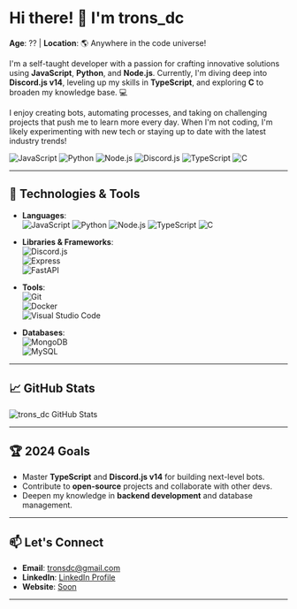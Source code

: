 # Hi there! 👋 I'm trons_dc

**Age**: ?? | **Location**: 🌎 Anywhere in the code universe!

I'm a self-taught developer with a passion for crafting innovative solutions using **JavaScript**, **Python**, and **Node.js**. Currently, I'm diving deep into **Discord.js v14**, leveling up my skills in **TypeScript**, and exploring **C** to broaden my knowledge base. 💻

I enjoy creating bots, automating processes, and taking on challenging projects that push me to learn more every day. When I'm not coding, I'm likely experimenting with new tech or staying up to date with the latest industry trends!

![JavaScript](https://img.shields.io/badge/-JavaScript-F7DF1E?logo=javascript&logoColor=black&style=flat-square)
![Python](https://img.shields.io/badge/-Python-3776AB?logo=python&logoColor=white&style=flat-square)
![Node.js](https://img.shields.io/badge/-Node.js-339933?logo=nodedotjs&logoColor=white&style=flat-square)
![Discord.js](https://img.shields.io/badge/-Discord.js-5865F2?logo=discord&logoColor=white&style=flat-square)
![TypeScript](https://img.shields.io/badge/-TypeScript-007ACC?logo=typescript&logoColor=white&style=flat-square)
![C](https://img.shields.io/badge/-C-A8B9CC?logo=c&logoColor=white&style=flat-square)

---

## 🔧 Technologies & Tools
- **Languages**:  
  ![JavaScript](https://img.shields.io/badge/-JavaScript-F7DF1E?logo=javascript&logoColor=black&style=flat-square)
  ![Python](https://img.shields.io/badge/-Python-3776AB?logo=python&logoColor=white&style=flat-square)
  ![Node.js](https://img.shields.io/badge/-Node.js-339933?logo=nodedotjs&logoColor=white&style=flat-square)
  ![TypeScript](https://img.shields.io/badge/-TypeScript-007ACC?logo=typescript&logoColor=white&style=flat-square)
  ![C](https://img.shields.io/badge/-C-A8B9CC?logo=c&logoColor=white&style=flat-square)

- **Libraries & Frameworks**:  
  ![Discord.js](https://img.shields.io/badge/-Discord.js-5865F2?logo=discord&logoColor=white&style=flat-square)  
  ![Express](https://img.shields.io/badge/-Express-000000?logo=express&logoColor=white&style=flat-square)  
  ![FastAPI](https://img.shields.io/badge/-FastAPI-009688?logo=fastapi&logoColor=white&style=flat-square)

- **Tools**:  
  ![Git](https://img.shields.io/badge/-Git-F05032?logo=git&logoColor=white&style=flat-square)  
  ![Docker](https://img.shields.io/badge/-Docker-2496ED?logo=docker&logoColor=white&style=flat-square)  
  ![Visual Studio Code](https://img.shields.io/badge/-VS%20Code-007ACC?logo=visualstudiocode&logoColor=white&style=flat-square)

- **Databases**:  
  ![MongoDB](https://img.shields.io/badge/-MongoDB-47A248?logo=mongodb&logoColor=white&style=flat-square)  
  ![MySQL](https://img.shields.io/badge/-MySQL-4479A1?logo=mysql&logoColor=white&style=flat-square)

---

## 📈 GitHub Stats

![trons_dc GitHub Stats](https://github-readme-stats.vercel.app/api?username=tronsdc&show_icons=true&theme=radical)

---

## 🏆 2024 Goals
- Master **TypeScript** and **Discord.js v14** for building next-level bots.
- Contribute to **open-source** projects and collaborate with other devs.
- Deepen my knowledge in **backend development** and database management.

---

## 📫 Let's Connect
- **Email**: [tronsdc@gmail.com](mailto:tronsdc@gmail.com)
- **LinkedIn**: [LinkedIn Profile](#)
- **Website**: [Soon](#)

---

